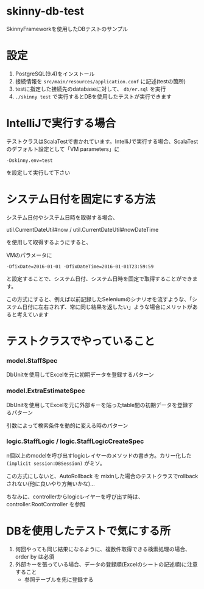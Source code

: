 # skinny-db-test
SkinnyFrameworkを使用したDBテストのサンプル

# 設定

1. PostgreSQL(9.4)をインストール
2. 接続情報を `src/main/resources/application.conf` に記述(testの箇所)
3. testに指定した接続先のdatabaseに対して、 `db/er.sql` を実行
4. `./skinny test` で実行するとDBを使用したテストが実行できます

# IntelliJで実行する場合
テストクラスはScalaTestで書かれています。IntelliJで実行する場合、ScalaTestのデフォルト設定として「VM parameters」に

`-Dskinny.env=test`

を設定して実行して下さい


# システム日付を固定にする方法
システム日付やシステム日時を取得する場合、

util.CurrentDateUtil#now / util.CurrentDateUtil#nowDateTime 

を使用して取得するようにすると、

VMのパラメータに

`-DfixDate=2016-01-01 -DfixDateTime=2016-01-01T23:59:59`

と設定することで、システム日付、システム日時を固定で取得することができます。

この方式にすると、例えば以前記録したSeleniumのシナリオを流すような、「システム日付に左右されず、常に同じ結果を返したい」ような場合にメリットがあると考えています



# テストクラスでやっていること
### model.StaffSpec

DbUnitを使用してExcelを元に初期データを登録するパターン

### model.ExtraEstimateSpec

DbUnitを使用してExcelを元に外部キーを貼ったtable間の初期データを登録するパターン

引数によって検索条件を動的に変える時のパターン

### logic.StaffLogic / logic.StaffLogicCreateSpec

n個以上のmodelを呼び出すlogicレイヤーのメソッドの書き方。カリー化した `(implicit session:DBSession)` がミソ。

この方式にしないと、AutoRollback を mixinした場合のテストクラスでrollbackされない(他に良いやり方無いかな)...

ちなみに、controllerからlogicレイヤーを呼び出す時は、controller.RootController を参照

# DBを使用したテストで気にする所

1. 何回やっても同じ結果になるように、複数件取得できる検索処理の場合、order by は必須
2. 外部キーを張っている場合、データの登録順(Excelのシートの記述順)に注意すること
    * 参照テーブルを先に登録する
